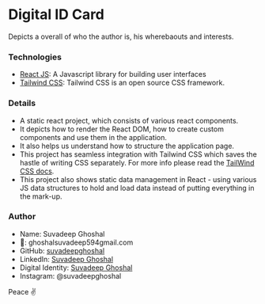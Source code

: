 # Digital ID Card

Depicts a overall of who the author is, his wherebaouts and interests.

### Technologies

- [React JS](https://reactjs.org/): A Javascript library for building user interfaces
- [Tailwind CSS](https://tailwindcss.com/): Tailwind CSS is an open source CSS framework.

### Details

- A static react project, which consists of various react components.
- It depicts how to render the React DOM, how to create custom components and use them in the application.
- It also helps us understand how to structure the application page.
- This project has seamless integration with Tailwind CSS which saves the hastle of writing CSS separately. For more info please read the [TailWind CSS docs](https://tailwindcss.com/docs/installation).
- This project also shows static data management in React - using various JS data structures to hold and load data instead of putting everything in the mark-up.

### Author

- Name: Suvadeep Ghoshal
- 📧: ghoshalsuvadeep594gmail.com
- GitHub: [suvadeepghoshal](https://github.com/suvadeepghoshal)
- LinkedIn: [Suvadeep Ghoshal](https://www.linkedin.com/in/suvadeep-ghoshal-778426197/)
- Digital Identity: [Suvadeep Ghoshal](https://suvadeepghoshal-id.vercel.app)
- Instagram: @suvadeepghoshal

Peace ✌️
